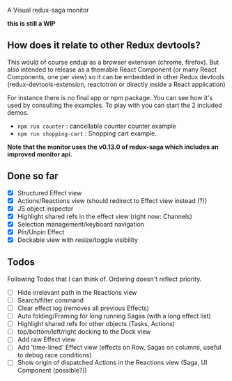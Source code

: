 
A Visual redux-saga monitor

**this is still a WIP**

## How does it relate to other Redux devtools?

This would of course endup as a browser extension (chrome, firefox). But also intended to release as a themable React Component
(or many React Components, one per view) so it can be embedded in other Redux devtools (redux-devtools-extension, reactotron or directly inside a React application)

For instance there is no final app or npm package. You can see how it's used by consulting the examples. To play with you can start the
2 included demos.

- `npm run counter` : cancellable counter counter example
- `npm run shopping-cart`   : Shopping cart example.


**Note that the monitor uses the v0.13.0 of redux-saga which includes an improved
monitor api**.

## Done so far

- [x] Structured Effect view
- [x] Actions/Reactions view (should redirect to Effect view instead (?))
- [x] JS object inspector
- [x] Highlight shared refs in the effect view (right now: Channels)
- [x] Selection management/keyboard navigation
- [x] Pin/Unpin Effect
- [x] Dockable view with resize/toggle visibility

## Todos

Following Todos that I can think of. Ordering doesn't reflect priority.

- [ ] Hide irrelevant path in the Reactions view
- [ ] Search/filter command
- [ ] Clear effect log (removes all previous Effects)
- [ ] Auto folding/Framing for long running Sagas (with a long effect list)
- [ ] Highlight shared refs for other objects (Tasks, Actions)
- [ ] top/bottom/left/right docking to the Dock view
- [ ] Add raw Effect view
- [ ] Add 'time-lined' Effect view (effects on Row, Sagas on columns, useful to debug race conditions)
- [ ] Show origin of dispatched Actions in the Reactions view (Saga, UI Component (possible?))
